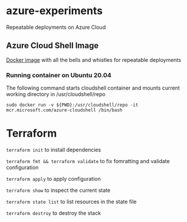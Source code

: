 # azure-experiments
Repeatable deployments on Azure Cloud

## Azure Cloud Shell Image
[Docker image](https://github.com/Azure/CloudShell) with all the bells and whistles for repeatable deployments

### Running container on Ubuntu 20.04

The following command starts cloudshell container and mounts current working directory in /usr/cloudshell/repo

`sudo docker run -v ${PWD}:/usr/cloudshell/repo -it mcr.microsoft.com/azure-cloudshell /bin/bash`

# Terraform

`terraform init` to install dependencies

`terraform fmt && terraform validate` to fix fomratting and validate configuration

`terraform apply` to apply configuration

`terraform show` to inspect the current state

`terraform state list` to list resources in the state file

`terraform destroy` to destroy the stack